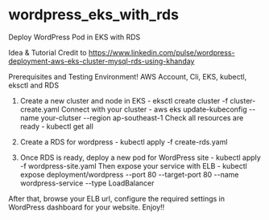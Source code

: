 # wordpress_eks_with_rds
Deploy WordPress Pod in EKS with RDS


Idea & Tutorial Credit to 
https://www.linkedin.com/pulse/wordpress-deployment-aws-eks-cluster-mysql-rds-using-khanday

Prerequisites and Testing Environment! AWS Account, Cli, EKS, kubectl, eksctl and RDS

1. Create a new cluster and node in EKS - eksctl create cluster -f cluster-create.yaml
    Connect with your cluster - aws eks update-kubeconfig --name your-clutser --region ap-southeast-1
    Check all resources are ready - kubectl get all

2. Create a RDS for wordpress - kubectl apply -f create-rds.yaml

3. Once RDS is ready, deploy a new pod for WordPress site - kubectl apply -f wordpress-site.yaml
    Then expose your service with ELB - kubectl expose deployment/wordpress --port 80 --target-port 80 --name wordpress-service --type LoadBalancer

After that, browse your ELB url, configure the required settings in WordPress dashboard for your website.
Enjoy!!
